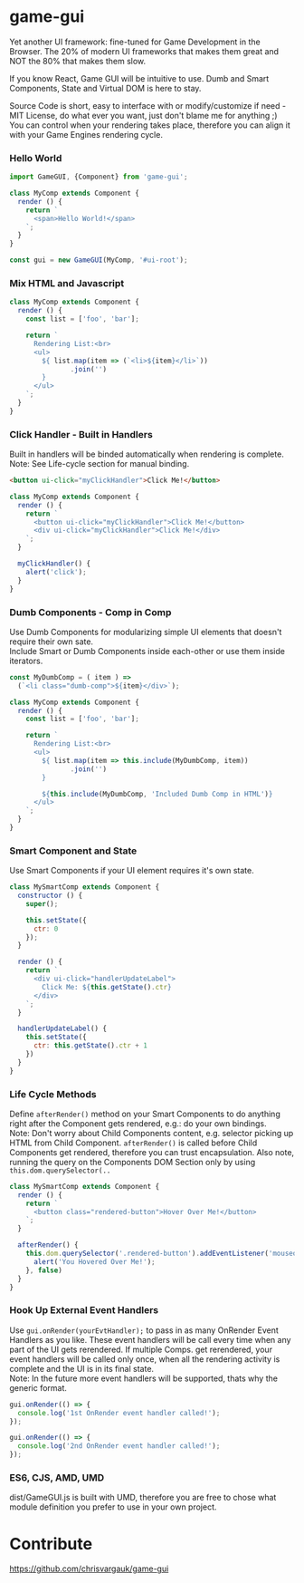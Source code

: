# game-gui
Yet another UI framework: fine-tuned for Game Development in the Browser. The 20% of modern UI frameworks that makes them great and NOT the 80% that makes them slow.

If you know React, Game GUI will be intuitive to use. 
Dumb and Smart Components, State and Virtual DOM is here to stay.

Source Code is short, easy to interface with or modify/customize if need - MIT License, 
do what ever you want, just don't blame me for anything ;)  
You can control when your rendering takes place, 
therefore you can align it with your Game Engines rendering cycle.

### Hello World
```javascript
import GameGUI, {Component} from 'game-gui';

class MyComp extends Component {
  render () {
    return `
      <span>Hello World!</span>
    `;
  }
}

const gui = new GameGUI(MyComp, '#ui-root');
```

### Mix HTML and Javascript
```javascript
class MyComp extends Component {
  render () {
    const list = ['foo', 'bar'];

    return `
      Rendering List:<br>
      <ul>
        ${ list.map(item => (`<li>${item}</li>`))
               .join('')
        }
      </ul>
    `;
  }
}
```

### Click Handler - Built in Handlers
Built in handlers will be binded automatically when rendering is complete.  
Note: See Life-cycle section for manual binding. 
```html
<button ui-click="myClickHandler">Click Me!</button>
```
```javascript
class MyComp extends Component {
  render () {
    return `
      <button ui-click="myClickHandler">Click Me!</button>
      <div ui-click="myClickHandler">Click Me!</div>
    `;
  }

  myClickHandler() {
    alert('click');
  }
}
```

### Dumb Components - Comp in Comp
Use Dumb Components for modularizing simple UI elements that doesn't require their own sate.  
Include Smart or Dumb Components inside each-other or use them inside iterators.
```javascript
const MyDumbComp = ( item ) =>
  (`<li class="dumb-comp">${item}</div>`);

class MyComp extends Component {
  render () {
    const list = ['foo', 'bar'];

    return `
      Rendering List:<br>
      <ul>
        ${ list.map(item => this.include(MyDumbComp, item))
               .join('')
        }

        ${this.include(MyDumbComp, 'Included Dumb Comp in HTML')}
      </ul>
    `;
  }
}
```

### Smart Component and State
Use Smart Components if your UI element requires it's own state.
```javascript
class MySmartComp extends Component {
  constructor () {
    super();

    this.setState({
      ctr: 0
    });
  }

  render () {
    return `
      <div ui-click="handlerUpdateLabel">
        Click Me: ${this.getState().ctr}
      </div>
    `;
  }

  handlerUpdateLabel() {
    this.setState({
      ctr: this.getState().ctr + 1
    })
  }
}
```

### Life Cycle Methods
Define ```afterRender()``` method on your Smart Components to do anything right after the Component gets rendered, e.g.: do your own bindings.  
Note: Don't worry about Child Components content, e.g. selector picking up HTML from Child Component. 
```afterRender()``` is called before Child Components get rendered, therefore you can trust encapsulation.
Also note, running the query on the Components DOM Section only by using ```this.dom.querySelector(..```  
```javascript
class MySmartComp extends Component {
  render () {
    return `
      <button class="rendered-button">Hover Over Me!</button>
    `;
  }

  afterRender() {
    this.dom.querySelector('.rendered-button').addEventListener('mouseover', () => {
      alert('You Hovered Over Me!');
    }, false)
  }
}
```

### Hook Up External Event Handlers
Use `gui.onRender(yourEvtHandler);` to pass in as many OnRender Event Handlers as you like.
These event handlers will be call every time when any part of the UI gets rerendered. 
If multiple Comps. get rerendered, your event handlers will be called only once, 
when all the rendering activity is complete and the UI is in its final state.  
Note: In the future more event handlers will be supported, thats why the generic format. 
```javascript
gui.onRender(() => {
  console.log('1st OnRender event handler called!');
});

gui.onRender(() => {
  console.log('2nd OnRender event handler called!');
});
```

### ES6, CJS, AMD, UMD
dist/GameGUI.js is built with UMD, therefore you are free to chose what module definition you prefer to use in 
your own project.

# Contribute
https://github.com/chrisvargauk/game-gui